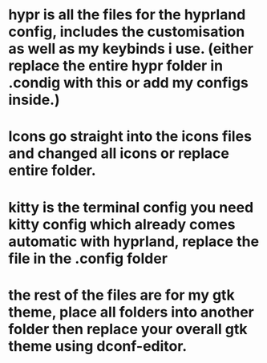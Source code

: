 # hypr is all the files for the hyprland config, includes the customisation as well as my keybinds i use. (either replace the entire hypr folder in .condig with this or add my configs inside.)
# Icons go straight into the icons files and changed all icons or replace entire folder.
# kitty is the terminal config you need kitty config which already comes automatic with hyprland, replace the file in the .config folder
# the rest of the files are for my gtk theme, place all folders into another folder then replace your overall gtk theme using dconf-editor.
